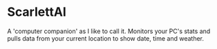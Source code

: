 # ScarlettAI
A 'computer companion' as I like to call it. Monitors your PC's stats and pulls data from your current location to show date, time and weather.

